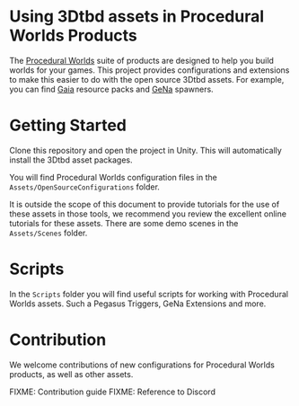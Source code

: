 # Using 3Dtbd assets in Procedural Worlds Products

The [Procedural Worlds](https://assetstore.unity.com/publishers/15277) suite of products are designed to help you build worlds for your games. This project provides configurations and extensions to make this easier to do with the open source 3Dtbd assets. For example, you can find [Gaia](https://assetstore.unity.com/packages/tools/terrain/gaia-terrain-scene-generator-42618) resource packs and [GeNa](https://assetstore.unity.com/packages/tools/terrain/gena-2-terrain-scene-spawner-127636) spawners.

# Getting Started

Clone this repository and open the project in Unity. This will automatically install the 3Dtbd asset packages.

You will find Procedural Worlds configuration files in the `Assets/OpenSourceConfigurations` folder.

It is outside the scope of this document to provide tutorials for the use of these assets in those tools, we recommend you review the excellent online tutorials for these assets. There are some demo scenes in the `Assets/Scenes` folder.

# Scripts

In the `Scripts` folder you will find useful scripts for working with Procedural Worlds assets. Such a Pegasus Triggers, GeNa Extensions and more.

# Contribution

We welcome contributions of new configurations for Procedural Worlds products, as well as other assets.

FIXME: Contribution guide
FIXME: Reference to Discord
